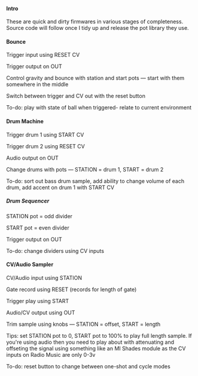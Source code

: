 #### Intro

These are quick and dirty firmwares in various stages of completeness. Source code will follow once I tidy up and release the pot library they use.

#### Bounce
Trigger input using RESET CV

Trigger output on OUT

Control gravity and bounce with station and start pots — start with them somewhere in the middle

Switch between trigger and CV out with the reset button

To-do: play with state of ball when triggered- relate to current environment



#### Drum Machine

Trigger drum 1 using START CV

Trigger drum 2 using RESET CV

Audio output on OUT

Change drums with pots — STATION = drum 1, START = drum 2

To-do: sort out bass drum sample, add ability to change volume of each drum, add accent on drum 1 with START CV



##### Drum Sequencer

STATION pot = odd divider

START pot = even divider

Trigger output on OUT

To-do: change dividers using CV inputs



#### CV/Audio Sampler

CV/Audio input using STATION

Gate record using RESET (records for length of gate)

Trigger play using START

Audio/CV output using OUT

Trim sample using knobs — STATION = offset, START = length

Tips: set STATION pot to 0, START pot to 100% to play full length sample. If you're using audio then you need to play about with attenuating and offseting the signal using something like an MI Shades module as the CV inputs on Radio Music are only 0-3v

To-do: reset button to change between one-shot and cycle modes
